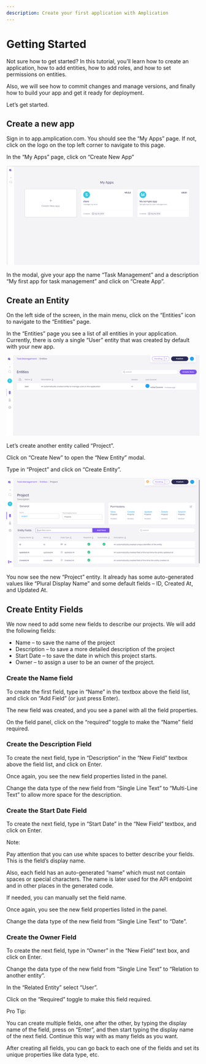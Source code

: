 ```yaml
---
description: Create your first application with Amplication
---
```


# Getting Started

Not sure how to get started? In this tutorial, you’ll learn how to create an application, how to add entities, how to add roles, and how to set permissions on entities.

Also, we will see how to commit changes and manage versions, and finally how to build your app and get it ready for deployment.

Let’s get started.

## Create a new app

Sign in to app.amplication.com. You should see the “My Apps” page. If not, click on the logo on the top left corner to navigate to this page.

In the “My Apps” page, click on “Create New App”

![](.gitbook/assets/0.png)

In the modal, give your app the name “Task Management” and a description “My first app for task management” and click on “Create App”.

## Create an Entity

On the left side of the screen, in the main menu, click on the “Entities” icon to navigate to the “Entities” page.

In the “Entities” page you see a list of all entities in your application. Currently, there is only a single “User” entity that was created by default with your new app.

![](.gitbook/assets/1.png)

Let’s create another entity called “Project”.

Click on “Create New” to open the “New Entity” modal.

Type in “Project” and click on “Create Entity”.

![](.gitbook/assets/2.png)

You now see the new “Project” entity. It already has some auto-generated values like “Plural Display Name” and some default fields – ID, Created At, and Updated At.

## Create Entity Fields

We now need to add some new fields to describe our projects. We will add the following fields:

* Name – to save the name of the project
* Description – to save a more detailed description of the project
* Start Date – to save the date in which this project starts.
* Owner – to assign a user to be an owner of the project.

### Create the Name field

To create the first field, type in “Name” in the textbox above the field list, and click on “Add Field” \(or just press Enter\).

The new field was created, and you see a panel with all the field properties.

On the field panel, click on the “required” toggle to make the “Name” field required.

### Create the Description Field

To create the next field, type in “Description” in the “New Field” textbox above the field list, and click on Enter.

Once again, you see the new field properties listed in the panel.

Change the data type of the new field from “Single Line Text” to “Multi-Line Text” to allow more space for the description.

### Create the Start Date Field

To create the next field, type in “Start Date” in the “New Field” textbox, and click on Enter.

Note:

Pay attention that you can use white spaces to better describe your fields. This is the field’s display name.

Also, each field has an auto-generated “name” which must not contain spaces or special characters. The name is later used for the API endpoint and in other places in the generated code.

If needed, you can manually set the field name.

Once again, you see the new field properties listed in the panel.

Change the data type of the new field from “Single Line Text” to “Date”.

### Create the Owner Field

To create the next field, type in “Owner” in the “New Field” text box, and click on Enter.

Change the data type of the new field from “Single Line Text” to “Relation to another entity”.

In the “Related Entity” select “User”.

Click on the “Required” toggle to make this field required.

Pro Tip:

You can create multiple fields, one after the other, by typing the display name of the field, press on “Enter”, and then start typing the display name of the next field. Continue this way with as many fields as you want.

After creating all fields, you can go back to each one of the fields and set its unique properties like data type, etc.

